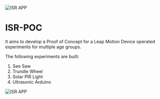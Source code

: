 ![ISR APP](https://user-images.githubusercontent.com/43716445/124775795-8a95f200-df5c-11eb-85e7-6373c3ae527d.png)
# ISR-POC

It aims to develop a Proof of Concept for a Leap Motion Device operated experiments for multiple age groups.

The following experiments are built:

1. See Saw
2. Trundle Wheel
3. Solar PIR Light
4. Ultrasonic Arduino

![ISR APP](https://user-images.githubusercontent.com/43716445/124775847-95508700-df5c-11eb-9ec9-5da6f166fe37.png)
